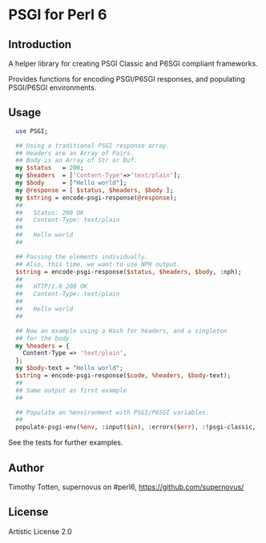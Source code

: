 # PSGI for Perl 6

## Introduction

A helper library for creating PSGI Classic and P6SGI compliant frameworks.

Provides functions for encoding PSGI/P6SGI responses, and populating PSGI/P6SGI 
environments.

## Usage

```perl
  use PSGI;

  ## Using a traditional PSGI response array.
  ## Headers are an Array of Pairs.
  ## Body is an Array of Str or Buf.
  my $status   = 200;
  my $headers  = ['Content-Type'=>'text/plain'];
  my $body     = ["Hello world"];
  my @response = [ $status, $headers, $body ];
  my $string = encode-psgi-response(@response);
  ##
  ##   Status: 200 OK
  ##   Content-Type: text/plain
  ##
  ##   Hello world
  ##

  ## Passing the elements individually.
  ## Also, this time, we want to use NPH output.
  $string = encode-psgi-response($status, $headers, $body, :nph);
  ##
  ##   HTTP/1.0 200 OK
  ##   Content-Type: text/plain
  ##
  ##   Hello world
  ##

  ## Now an example using a Hash for headers, and a singleton
  ## for the body.
  my %headers = {
    Content-Type => 'text/plain',
  };
  my $body-text = "Hello world";
  $string = encode-psgi-response($code, %headers, $body-text);
  ##
  ## Same output as first example
  ##

  ## Populate an %environment with PSGI/P6SGI variables.
  ##
  populate-psgi-env(%env, :input($in), :errors($err), :!psgi-classic, :p6sgi);


```

See the tests for further examples.

## Author 

Timothy Totten, supernovus on #perl6, https://github.com/supernovus/

## License

Artistic License 2.0

